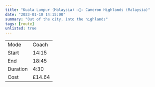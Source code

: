 ```yaml
---
title: "Kuala Lumpur (Malaysia) ⇢🚌⇢ Cameron Highlands (Malaysia)"
date: "2023-01-10 14:15:00"
summary: "Out of the city, into the highlands"
tags: [route]
unlisted: true
---
```


|  |   |
|---|---|
| Mode | Coach  |
| Start | 14:15  |
| End | 18:45  |
| Duration | 4:30 |
| Cost | £14.64 |
